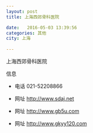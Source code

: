 ```yaml
--- 
layout: post 
title: 上海西郊骨科医院

date:   2016-05-03 13:39:56 
categories: 其他  
city: 上海
  
--- 
```

   
上海西郊骨科医院

信息
 - 电话 021-52208866

 - 网址 http://www.sdaj.net

 - 网址 http://www.gb5u.com

 - 网址 http://www.gkyy120.com


